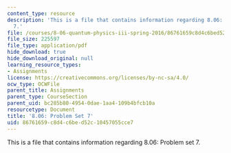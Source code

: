 ```yaml
---
content_type: resource
description: 'This is a file that contains information regarding 8.06: Problem set
  7.'
file: /courses/8-06-quantum-physics-iii-spring-2016/86761659c8d4c6bed52c10457055cce7_MIT8_06S16_ps7.pdf
file_size: 225597
file_type: application/pdf
hide_download: true
hide_download_original: null
learning_resource_types:
- Assignments
license: https://creativecommons.org/licenses/by-nc-sa/4.0/
ocw_type: OCWFile
parent_title: Assignments
parent_type: CourseSection
parent_uid: bc285b80-4954-0dae-1aa4-109b4bfcb10a
resourcetype: Document
title: '8.06: Problem Set 7'
uid: 86761659-c8d4-c6be-d52c-10457055cce7
---
```

This is a file that contains information regarding 8.06: Problem set 7.